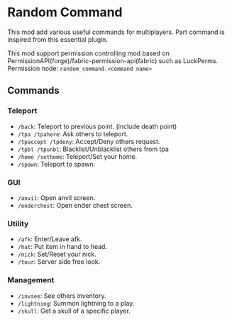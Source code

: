 # Random Command

This mod add various useful commands for multiplayers. Part command is inspired from this essential plugin.

This mod support permission controlling mod based on PermissionAPI(forge)/fabric-permission-api(fabric) such as
LuckPerms. Permission node: `random_command.<command name>`

## Commands

### Teleport

- `/back`: Teleport to previous point. (include death point)
- `/tpa /tpahere`: Ask others to teleport.
- `/tpaccept /tpdeny`: Accept/Deny others request.
- `/tpbl /tpunbl`: Blacklist/Unblacklist others from tpa
- `/home /sethome`: Teleport/Set your home.
- `/spawn`: Teleport to spawn.

### GUI

- `/anvil`: Open anvil screen.
- `/enderchest`: Open ender chest screen.

### Utility

- `/afk`: Enter/Leave afk.
- `/hat`: Put item in hand to head.
- `/nick`: Set/Reset your nick.
- `/tour`: Server side free look.

### Management

- `/invsee`: See others inventory.
- `/lightning`: Summon lightning to a play.
- `/skull`: Get a skull of a specific player.